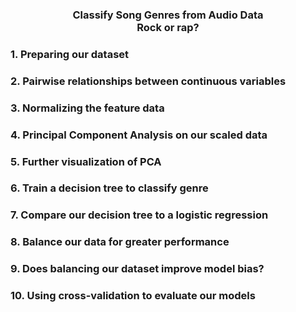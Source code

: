 <h3 align='center'>Classify Song Genres from Audio Data<br>Rock or rap?</h3>

<!-- <p align='center'>
  <img width=500 height=300 src='https://i.ytimg.com/vi/oPgWYj2smCw/maxresdefault.jpg'>
</p> -->

<h3>1. Preparing our dataset</h3>








<h3>2. Pairwise relationships between continuous variables</h3>








<h3>3. Normalizing the feature data</h3>










<h3>4. Principal Component Analysis on our scaled data</h3>





<h3>5. Further visualization of PCA</h3>





<h3>6. Train a decision tree to classify genre</h3>











<h3>7. Compare our decision tree to a logistic regression</h3>










<h3>8. Balance our data for greater performance</h3>










<h3>9. Does balancing our dataset improve model bias?</h3>







<h3>10. Using cross-validation to evaluate our models</h3>
